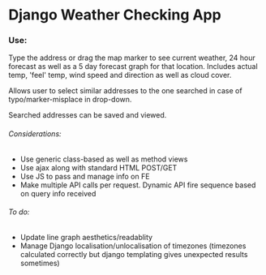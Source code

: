# Django Weather Checking App

### Use:
Type the address or drag the map marker to see current weather, 24 hour forecast as well as a 5 day forecast graph  for that location.
Includes actual temp, 'feel' temp, wind speed and direction as well as cloud cover.

Allows user to select similar addresses to the one searched in case of typo/marker-misplace in drop-down.

Searched addresses can be saved and viewed.

###### Considerations:
- Use generic class-based as well as method views
- Use ajax along with standard HTML POST/GET
- Use JS to pass and manage info on FE
- Make multiple API calls per request.  Dynamic API fire sequence based on query info received

###### To do:
- Update line graph aesthetics/readablity
- Manage Django localisation/unlocalisation of timezones (timezones calculated correctly but django templating gives unexpected results sometimes)

